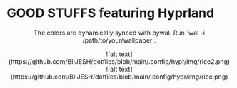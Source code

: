 # GOOD STUFFS featuring Hyprland

<p align="center">
  The colors are dynamically synced with pywal. Run `wal -i /path/to/your/wallpaper`.
</p>

<p align="center">
![alt text](https://github.com/BIIJESH/dotfiles/blob/main/.config/hypr/img/rice2.png)
![alt text](https://github.com/BIIJESH/dotfiles/blob/main/.config/hypr/img/rice.png)
    </p>
